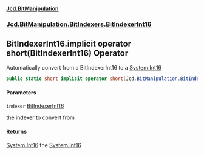 #### [Jcd.BitManipulation](index.md 'index')
### [Jcd.BitManipulation.BitIndexers](Jcd.BitManipulation.BitIndexers.md 'Jcd.BitManipulation.BitIndexers').[BitIndexerInt16](Jcd.BitManipulation.BitIndexers.BitIndexerInt16.md 'Jcd.BitManipulation.BitIndexers.BitIndexerInt16')

## BitIndexerInt16.implicit operator short(BitIndexerInt16) Operator

Automatically convert from a BitIndexerInt16 to
a [System.Int16](https://docs.microsoft.com/en-us/dotnet/api/System.Int16 'System.Int16')

```csharp
public static short implicit operator short(Jcd.BitManipulation.BitIndexers.BitIndexerInt16 indexer);
```
#### Parameters

<a name='Jcd.BitManipulation.BitIndexers.BitIndexerInt16.op_Implicitshort(Jcd.BitManipulation.BitIndexers.BitIndexerInt16).indexer'></a>

`indexer` [BitIndexerInt16](Jcd.BitManipulation.BitIndexers.BitIndexerInt16.md 'Jcd.BitManipulation.BitIndexers.BitIndexerInt16')

the indexer to convert from

#### Returns

[System.Int16](https://docs.microsoft.com/en-us/dotnet/api/System.Int16 'System.Int16')
the [System.Int16](https://docs.microsoft.com/en-us/dotnet/api/System.Int16 'System.Int16')